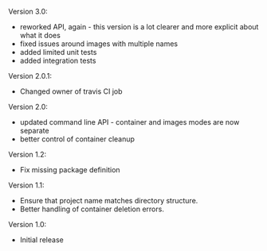 Version 3.0:
 - reworked API, again - this version is a lot clearer and more explicit about what it does
 - fixed issues around images with multiple names
 - added limited unit tests
 - added integration tests

Version 2.0.1:
 - Changed owner of travis CI job

Version 2.0:
 - updated command line API - container and images modes are now separate
 - better control of container cleanup

Version 1.2:
 - Fix missing package definition

Version 1.1:
 - Ensure that project name matches directory structure.
 - Better handling of container deletion errors.

Version 1.0:
 - Initial release

